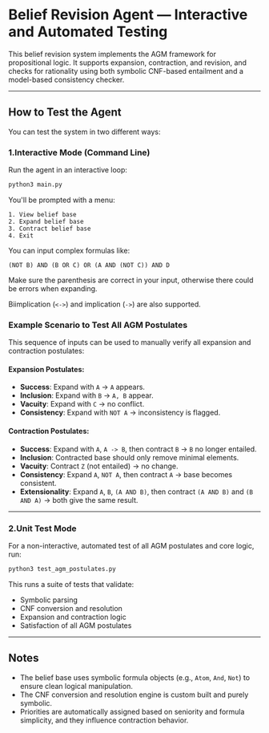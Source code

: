 # Belief Revision Agent — Interactive and Automated Testing

This belief revision system implements the AGM framework for propositional logic. It supports expansion, contraction, and revision, and checks for rationality using both symbolic CNF-based entailment and a model-based consistency checker.

---

## How to Test the Agent

You can test the system in two different ways:

### 1.Interactive Mode (Command Line)
Run the agent in an interactive loop:

```bash
python3 main.py
```

You'll be prompted with a menu:

```
1. View belief base
2. Expand belief base
3. Contract belief base
4. Exit
```

You can input complex formulas like:

```
(NOT B) AND (B OR C) OR (A AND (NOT C)) AND D
```
Make sure the parenthesis are correct in your input, otherwise there could be errors when expanding.

Biimplication (`<->`) and implication (`->`) are also supported.

### Example Scenario to Test All AGM Postulates

This sequence of inputs can be used to manually verify all expansion and contraction postulates:

#### Expansion Postulates:
- **Success**: Expand with `A` → `A` appears.
- **Inclusion**: Expand with `B` → `A, B` appear.
- **Vacuity**: Expand with `C` → no conflict.
- **Consistency**: Expand with `NOT A` → inconsistency is flagged.

#### Contraction Postulates:
- **Success**: Expand with `A`, `A -> B`, then contract `B` → `B` no longer entailed.
- **Inclusion**: Contracted base should only remove minimal elements.
- **Vacuity**: Contract `Z` (not entailed) → no change.
- **Consistency**: Expand `A`, `NOT A`, then contract `A` → base becomes consistent.
- **Extensionality**: Expand `A`, `B`, `(A AND B)`, then contract `(A AND B)` and `(B AND A)` → both give the same result.

---

### 2.Unit Test Mode

For a non-interactive, automated test of all AGM postulates and core logic, run:

```bash
python3 test_agm_postulates.py
```

This runs a suite of tests that validate:
- Symbolic parsing
- CNF conversion and resolution
- Expansion and contraction logic
- Satisfaction of all AGM postulates

---

## Notes

- The belief base uses symbolic formula objects (e.g., `Atom`, `And`, `Not`) to ensure clean logical manipulation.
- The CNF conversion and resolution engine is custom built and purely symbolic.
- Priorities are automatically assigned based on seniority and formula simplicity, and they influence contraction behavior.
